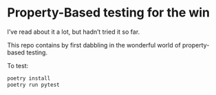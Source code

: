 # Property-Based testing for the win

I’ve read about it a lot, but hadn’t tried it so far. 

This repo contains by first dabbling in the wonderful world
of property-based testing.

To test:

```sh
poetry install
poetry run pytest
```